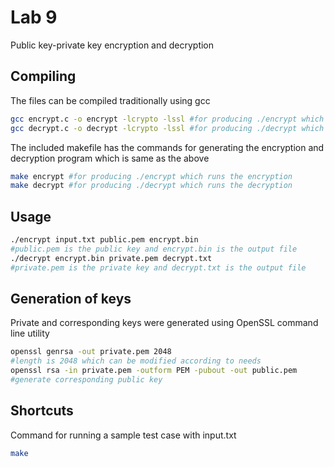 # Lab 9

Public key-private key encryption and decryption
## Compiling

The files can be compiled traditionally using gcc
```bash
gcc encrypt.c -o encrypt -lcrypto -lssl #for producing ./encrypt which runs the encryption
gcc decrypt.c -o decrypt -lcrypto -lssl #for producing ./decrypt which runs the decryption
```

The included makefile has the commands for generating the encryption and decryption program which is same as the above

```bash
make encrypt #for producing ./encrypt which runs the encryption
make decrypt #for producing ./decrypt which runs the decryption
```

## Usage

```bash
./encrypt input.txt public.pem encrypt.bin 
#public.pem is the public key and encrypt.bin is the output file
./decrypt encrypt.bin private.pem decrypt.txt
#private.pem is the private key and decrypt.txt is the output file
```

## Generation of keys
Private and corresponding keys were generated using OpenSSL command line utility

```bash
openssl genrsa -out private.pem 2048
#length is 2048 which can be modified according to needs
openssl rsa -in private.pem -outform PEM -pubout -out public.pem
#generate corresponding public key
```

## Shortcuts

Command for running a sample test case with input.txt
```bash
make
```
